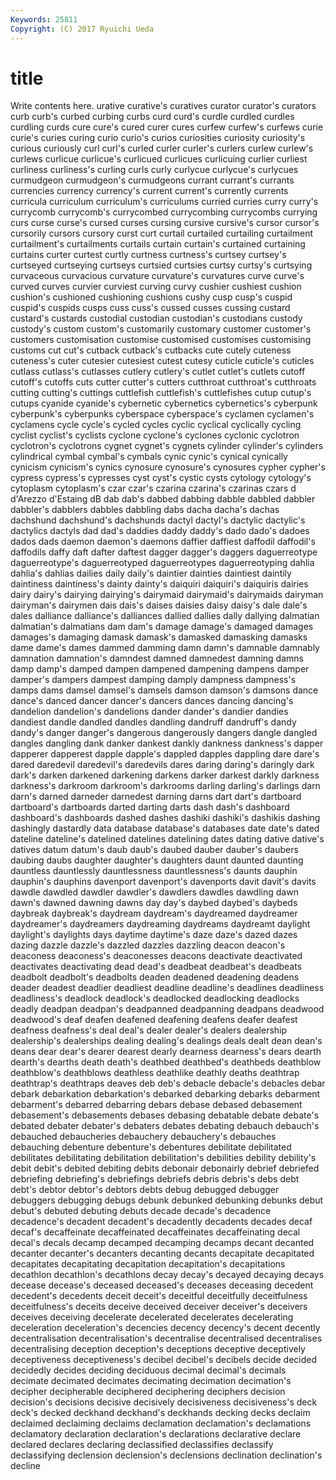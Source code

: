 ```yaml
---
Keywords: 25811 
Copyright: (C) 2017 Ryuichi Ueda
---
```


# title

Write contents here.
urative
curative's curatives curator curator's curators curb curb's curbed curbing curbs
curd curd's curdle curdled curdles curdling curds cure cure's cured
curer cures curfew curfew's curfews curie curie's curies curing curio
curio's curios curiosities curiosity curiosity's curious curiously curl curl's curled
curler curler's curlers curlew curlew's curlews curlicue curlicue's curlicued curlicues
curlicuing curlier curliest curliness curliness's curling curls curly curlycue curlycue's
curlycues curmudgeon curmudgeon's curmudgeons currant currant's currants currencies currency currency's
current current's currently currents curricula curriculum curriculum's curriculums curried curries
curry curry's currycomb currycomb's currycombed currycombing currycombs currying curs curse
curse's cursed curses cursing cursive cursive's cursor cursor's cursorily cursors
cursory curst curt curtail curtailed curtailing curtailment curtailment's curtailments curtails
curtain curtain's curtained curtaining curtains curter curtest curtly curtness curtness's
curtsey curtsey's curtseyed curtseying curtseys curtsied curtsies curtsy curtsy's curtsying
curvaceous curvacious curvature curvature's curvatures curve curve's curved curves curvier
curviest curving curvy cushier cushiest cushion cushion's cushioned cushioning cushions
cushy cusp cusp's cuspid cuspid's cuspids cusps cuss cuss's cussed
cusses cussing custard custard's custards custodial custodian custodian's custodians custody
custody's custom custom's customarily customary customer customer's customers customisation customise
customised customises customising customs cut cut's cutback cutback's cutbacks cute
cutely cuteness cuteness's cuter cutesier cutesiest cutest cutesy cuticle cuticle's
cuticles cutlass cutlass's cutlasses cutlery cutlery's cutlet cutlet's cutlets cutoff
cutoff's cutoffs cuts cutter cutter's cutters cutthroat cutthroat's cutthroats cutting
cutting's cuttings cuttlefish cuttlefish's cuttlefishes cutup cutup's cutups cyanide cyanide's
cybernetic cybernetics cybernetics's cyberpunk cyberpunk's cyberpunks cyberspace cyberspace's cyclamen cyclamen's
cyclamens cycle cycle's cycled cycles cyclic cyclical cyclically cycling cyclist
cyclist's cyclists cyclone cyclone's cyclones cyclonic cyclotron cyclotron's cyclotrons cygnet
cygnet's cygnets cylinder cylinder's cylinders cylindrical cymbal cymbal's cymbals cynic
cynic's cynical cynically cynicism cynicism's cynics cynosure cynosure's cynosures cypher
cypher's cypress cypress's cypresses cyst cyst's cystic cysts cytology cytology's
cytoplasm cytoplasm's czar czar's czarina czarina's czarinas czars d d'Arezzo
d'Estaing dB dab dab's dabbed dabbing dabble dabbled dabbler dabbler's
dabblers dabbles dabbling dabs dacha dacha's dachas dachshund dachshund's dachshunds
dactyl dactyl's dactylic dactylic's dactylics dactyls dad dad's daddies daddy
daddy's dado dado's dadoes dados dads daemon daemon's daemons daffier
daffiest daffodil daffodil's daffodils daffy daft dafter daftest dagger dagger's
daggers daguerreotype daguerreotype's daguerreotyped daguerreotypes daguerreotyping dahlia dahlia's dahlias dailies
daily daily's daintier dainties daintiest daintily daintiness daintiness's dainty dainty's
daiquiri daiquiri's daiquiris dairies dairy dairy's dairying dairying's dairymaid dairymaid's
dairymaids dairyman dairyman's dairymen dais dais's daises daisies daisy daisy's
dale dale's dales dalliance dalliance's dalliances dallied dallies dally dallying
dalmatian dalmatian's dalmatians dam dam's damage damage's damaged damages damages's
damaging damask damask's damasked damasking damasks dame dame's dames dammed
damming damn damn's damnable damnably damnation damnation's damndest damned damnedest
damning damns damp damp's damped dampen dampened dampening dampens damper
damper's dampers dampest damping damply dampness dampness's damps dams damsel
damsel's damsels damson damson's damsons dance dance's danced dancer dancer's
dancers dances dancing dancing's dandelion dandelion's dandelions dander dander's dandier
dandies dandiest dandle dandled dandles dandling dandruff dandruff's dandy dandy's
danger danger's dangerous dangerously dangers dangle dangled dangles dangling dank
danker dankest dankly dankness dankness's dapper dapperer dapperest dapple dapple's
dappled dapples dappling dare dare's dared daredevil daredevil's daredevils dares
daring daring's daringly dark dark's darken darkened darkening darkens darker
darkest darkly darkness darkness's darkroom darkroom's darkrooms darling darling's darlings
darn darn's darned darneder darnedest darning darns dart dart's dartboard
dartboard's dartboards darted darting darts dash dash's dashboard dashboard's dashboards
dashed dashes dashiki dashiki's dashikis dashing dashingly dastardly data database
database's databases date date's dated dateline dateline's datelined datelines datelining
dates dating dative dative's datives datum datum's daub daub's daubed
dauber dauber's daubers daubing daubs daughter daughter's daughters daunt daunted
daunting dauntless dauntlessly dauntlessness dauntlessness's daunts dauphin dauphin's dauphins davenport
davenport's davenports davit davit's davits dawdle dawdled dawdler dawdler's dawdlers
dawdles dawdling dawn dawn's dawned dawning dawns day day's daybed
daybed's daybeds daybreak daybreak's daydream daydream's daydreamed daydreamer daydreamer's daydreamers
daydreaming daydreams daydreamt daylight daylight's daylights days daytime daytime's daze
daze's dazed dazes dazing dazzle dazzle's dazzled dazzles dazzling deacon
deacon's deaconess deaconess's deaconesses deacons deactivate deactivated deactivates deactivating dead
dead's deadbeat deadbeat's deadbeats deadbolt deadbolt's deadbolts deaden deadened deadening
deadens deader deadest deadlier deadliest deadline deadline's deadlines deadliness deadliness's
deadlock deadlock's deadlocked deadlocking deadlocks deadly deadpan deadpan's deadpanned deadpanning
deadpans deadwood deadwood's deaf deafen deafened deafening deafens deafer deafest
deafness deafness's deal deal's dealer dealer's dealers dealership dealership's dealerships
dealing dealing's dealings deals dealt dean dean's deans dear dear's
dearer dearest dearly dearness dearness's dears dearth dearth's dearths death
death's deathbed deathbed's deathbeds deathblow deathblow's deathblows deathless deathlike deathly
deaths deathtrap deathtrap's deathtraps deaves deb deb's debacle debacle's debacles
debar debark debarkation debarkation's debarked debarking debarks debarment debarment's debarred
debarring debars debase debased debasement debasement's debasements debases debasing debatable
debate debate's debated debater debater's debaters debates debating debauch debauch's
debauched debaucheries debauchery debauchery's debauches debauching debenture debenture's debentures debilitate
debilitated debilitates debilitating debilitation debilitation's debilities debility debility's debit debit's
debited debiting debits debonair debonairly debrief debriefed debriefing debriefing's debriefings
debriefs debris debris's debs debt debt's debtor debtor's debtors debts
debug debugged debugger debuggers debugging debugs debunk debunked debunking debunks
debut debut's debuted debuting debuts decade decade's decadence decadence's decadent
decadent's decadently decadents decades decaf decaf's decaffeinate decaffeinated decaffeinates decaffeinating
decal decal's decals decamp decamped decamping decamps decant decanted decanter
decanter's decanters decanting decants decapitate decapitated decapitates decapitating decapitation decapitation's
decapitations decathlon decathlon's decathlons decay decay's decayed decaying decays decease
decease's deceased deceased's deceases deceasing decedent decedent's decedents deceit deceit's
deceitful deceitfully deceitfulness deceitfulness's deceits deceive deceived deceiver deceiver's deceivers
deceives deceiving decelerate decelerated decelerates decelerating deceleration deceleration's decencies decency
decency's decent decently decentralisation decentralisation's decentralise decentralised decentralises decentralising deception
deception's deceptions deceptive deceptively deceptiveness deceptiveness's decibel decibel's decibels decide
decided decidedly decides deciding deciduous decimal decimal's decimals decimate decimated
decimates decimating decimation decimation's decipher decipherable deciphered deciphering deciphers decision
decision's decisions decisive decisively decisiveness decisiveness's deck deck's decked deckhand
deckhand's deckhands decking decks declaim declaimed declaiming declaims declamation declamation's
declamations declamatory declaration declaration's declarations declarative declare declared declares declaring
declassified declassifies declassify declassifying declension declension's declensions declination declination's decline
